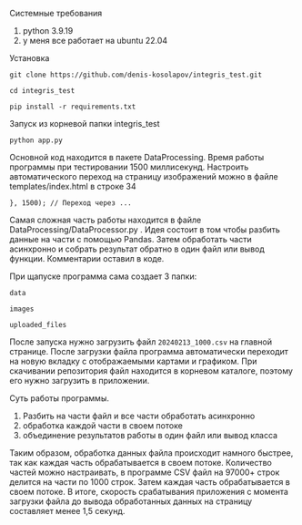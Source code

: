 Системные требования

1. python 3.9.19
2. у меня все работает на ubuntu 22.04

Установка

`git clone https://github.com/denis-kosolapov/integris_test.git`

`cd integris_test`

`pip install -r requirements.txt`

Запуск из корневой папки integris_test

`python app.py`


Основной код находится в пакете DataProcessing. Время работы программы при тестировании 1500 миллисекунд.
Настроить автоматического переход на страницу изображений можно в файле 
templates/index.html в строке 34 

`}, 1500); // Переход через ... `

Самая сложная часть работы находится в файле DataProcessing/DataProcessor.py . Идея состоит в том чтобы разбить данные на части
с помощью Pandas. Затем обработать части асинхронно и собрать результат обратно в один файл или вывод функции. 
Комментарии оставил в коде.

При щапуске программа сама создает 3 папки:

`data`

`images`

`uploaded_files`

После запуска нужно загрузить файл `20240213_1000.csv` на главной странице. После загрузки файла программа автоматически переходит на новую
вкладку с отображаемыми картами и графиком. При скачивании репозитория файл находится в корневом каталоге, поэтому его нужно загрузить в приложении.

Суть работы программы.
1. Разбить на части файл и все части обработать асинхронно
2. обработка каждой части в своем потоке
3. объединение результатов работы в один файл или вывод класса

Таким образом, обработка данных файла происходит намного быстрее, так как каждая часть обрабатывается в своем потоке.
Количество частей можно настраивать, в программе CSV файл на 97000+ строк делится на части по 1000 строк. 
Затем каждая часть обрабатывается в своем потоке. В итоге, скорость срабатывания приложения с момента загрузки файла
до вывода обработанных данных на страницу составляет менее 1,5 секунд. 